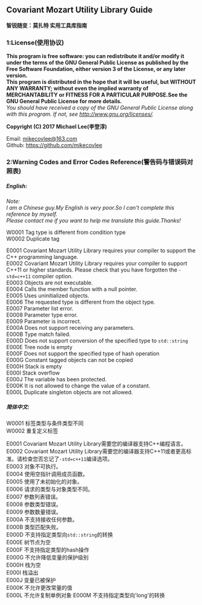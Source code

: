 Covariant Mozart Utility Library Guide
-----------------------------------------------
**智锐随变：莫扎特 实用工具库指南**

### 1:License(使用协议)
**This program is free software: you can redistribute it and/or modify it under the terms of the GNU General Public License as published by the Free Software Foundation, either version 3 of the License, or any later version.**  
**This program is distributed in the hope that it will be useful, but WITHOUT ANY WARRANTY; without even the implied warranty of MERCHANTABILITY or FITNESS FOR A PARTICULAR PURPOSE.See the GNU General Public License for more details.**  
*You should have received a copy of the GNU General Public License along with this program.  If not, see <http://www.gnu.org/licenses/>.*  

**Copyright (C) 2017 Michael Lee(李登淳)**  

Email: mikecovlee@163.com  
Github: https://github.com/mikecovlee  

### 2:Warning Codes and Error Codes Reference(警告码与错误码对照表)

##### English:
>  
*Note:  
I am a Chinese guy.My English is very poor.So I can't complete this reference by myself.  
Please contact me if you want to help me translate this guide.Thanks!*  

W0001 Tag type is different from condition type  
W0002 Duplicate tag  

E0001 Covariant Mozart Utility Library requires your compiler to support the C++ programming language.  
E0002 Covariant Mozart Utility Library requires your compiler to support C++11 or higher standards. Please check that you have forgotten the `-std=c++11` compiler option.  
E0003 Objects are not executable.  
E0004 Calls the member function with a null pointer.  
E0005 Uses uninitialized objects.  
E0006 The requested type is different from the object type.  
E0007 Parameter list error.  
E0008 Parameter type error.  
E0009 Parameter is incorrect.  
E000A Does not support receiving any parameters.  
E000B Type match failed.  
E000D Does not support conversion of the specified type to `std::string`  
E000E Tree node is empty  
E000F Does not support the specified type of hash operation  
E000G Constant tagged objects can not be copied  
E000H Stack is empty  
E000I Stack overflow  
E000J The variable has been protected.  
E000K It is not allowed to change the value of a constant.  
E000L Duplicate singleton objects are not allowed.  

##### 简体中文:
W0001 标签类型与条件类型不同  
W0002 重复定义标签  

E0001 Covariant Mozart Utility Library需要您的编译器支持C++编程语言。  
E0002 Covariant Mozart Utility Library需要您的编译器支持C++11或者更高标准。请检查您否忘记了`-std=c++11`编译选项。  
E0003 对象不可执行。  
E0004 使用空指针调用成员函数。  
E0005 使用了未初始化的对象。  
E0006 请求的类型与对象类型不同。  
E0007 参数列表错误。  
E0008 参数类型错误。  
E0009 参数数量错误。  
E000A 不支持接收任何参数。  
E000B 类型匹配失败。  
E000D 不支持指定类型向`std::string`的转换  
E000E 树节点为空  
E000F 不支持指定类型的hash操作  
E000G 不允许降低变量的保护级别  
E000H 栈为空  
E000I 栈溢出  
E000J 变量已被保护  
E000K 不允许更改常量的值  
E000L 不允许复制单例对象
E000M 不支持指定类型向'long'的转换   
